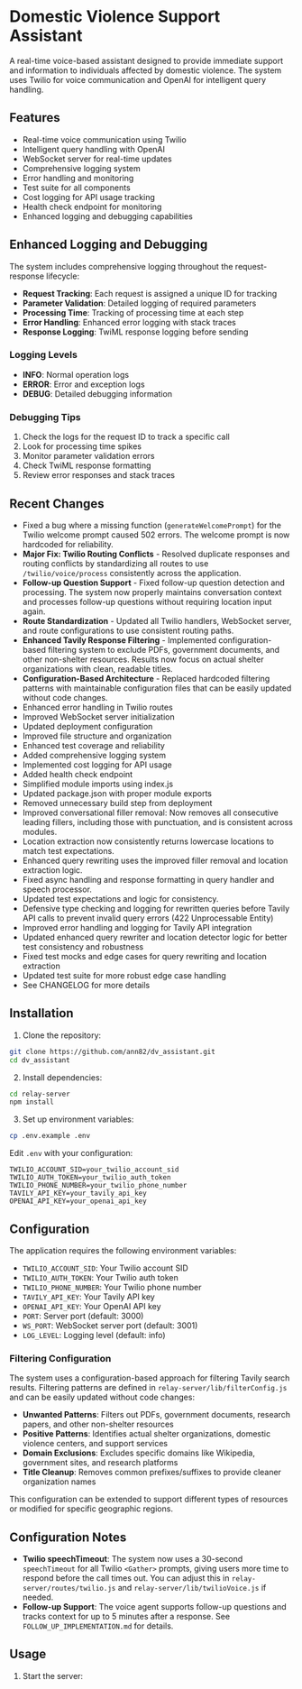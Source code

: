 # Domestic Violence Support Assistant

A real-time voice-based assistant designed to provide immediate support and information to individuals affected by domestic violence. The system uses Twilio for voice communication and OpenAI for intelligent query handling.

## Features

- Real-time voice communication using Twilio
- Intelligent query handling with OpenAI
- WebSocket server for real-time updates
- Comprehensive logging system
- Error handling and monitoring
- Test suite for all components
- Cost logging for API usage tracking
- Health check endpoint for monitoring
- Enhanced logging and debugging capabilities

## Enhanced Logging and Debugging

The system includes comprehensive logging throughout the request-response lifecycle:

- **Request Tracking**: Each request is assigned a unique ID for tracking
- **Parameter Validation**: Detailed logging of required parameters
- **Processing Time**: Tracking of processing time at each step
- **Error Handling**: Enhanced error logging with stack traces
- **Response Logging**: TwiML response logging before sending

### Logging Levels

- **INFO**: Normal operation logs
- **ERROR**: Error and exception logs
- **DEBUG**: Detailed debugging information

### Debugging Tips

1. Check the logs for the request ID to track a specific call
2. Look for processing time spikes
3. Monitor parameter validation errors
4. Check TwiML response formatting
5. Review error responses and stack traces

## Recent Changes

- Fixed a bug where a missing function (`generateWelcomePrompt`) for the Twilio welcome prompt caused 502 errors. The welcome prompt is now hardcoded for reliability.
- **Major Fix: Twilio Routing Conflicts** - Resolved duplicate responses and routing conflicts by standardizing all routes to use `/twilio/voice/process` consistently across the application.
- **Follow-up Question Support** - Fixed follow-up question detection and processing. The system now properly maintains conversation context and processes follow-up questions without requiring location input again.
- **Route Standardization** - Updated all Twilio handlers, WebSocket server, and route configurations to use consistent routing paths.
- **Enhanced Tavily Response Filtering** - Implemented configuration-based filtering system to exclude PDFs, government documents, and other non-shelter resources. Results now focus on actual shelter organizations with clean, readable titles.
- **Configuration-Based Architecture** - Replaced hardcoded filtering patterns with maintainable configuration files that can be easily updated without code changes.
- Enhanced error handling in Twilio routes
- Improved WebSocket server initialization
- Updated deployment configuration
- Improved file structure and organization
- Enhanced test coverage and reliability
- Added comprehensive logging system
- Implemented cost logging for API usage
- Added health check endpoint
- Simplified module imports using index.js
- Updated package.json with proper module exports
- Removed unnecessary build step from deployment
- Improved conversational filler removal: Now removes all consecutive leading fillers, including those with punctuation, and is consistent across modules.
- Location extraction now consistently returns lowercase locations to match test expectations.
- Enhanced query rewriting uses the improved filler removal and location extraction logic.
- Fixed async handling and response formatting in query handler and speech processor.
- Updated test expectations and logic for consistency.
- Defensive type checking and logging for rewritten queries before Tavily API calls to prevent invalid query errors (422 Unprocessable Entity)
- Improved error handling and logging for Tavily API integration
- Updated enhanced query rewriter and location detector logic for better test consistency and robustness
- Fixed test mocks and edge cases for query rewriting and location extraction
- Updated test suite for more robust edge case handling
- See CHANGELOG for more details

## Installation

1. Clone the repository:
```bash
git clone https://github.com/ann82/dv_assistant.git
cd dv_assistant
```

2. Install dependencies:
```bash
cd relay-server
npm install
```

3. Set up environment variables:
```bash
cp .env.example .env
```
Edit `.env` with your configuration:
```
TWILIO_ACCOUNT_SID=your_twilio_account_sid
TWILIO_AUTH_TOKEN=your_twilio_auth_token
TWILIO_PHONE_NUMBER=your_twilio_phone_number
TAVILY_API_KEY=your_tavily_api_key
OPENAI_API_KEY=your_openai_api_key
```

## Configuration

The application requires the following environment variables:

- `TWILIO_ACCOUNT_SID`: Your Twilio account SID
- `TWILIO_AUTH_TOKEN`: Your Twilio auth token
- `TWILIO_PHONE_NUMBER`: Your Twilio phone number
- `TAVILY_API_KEY`: Your Tavily API key
- `OPENAI_API_KEY`: Your OpenAI API key
- `PORT`: Server port (default: 3000)
- `WS_PORT`: WebSocket server port (default: 3001)
- `LOG_LEVEL`: Logging level (default: info)

### Filtering Configuration

The system uses a configuration-based approach for filtering Tavily search results. Filtering patterns are defined in `relay-server/lib/filterConfig.js` and can be easily updated without code changes:

- **Unwanted Patterns**: Filters out PDFs, government documents, research papers, and other non-shelter resources
- **Positive Patterns**: Identifies actual shelter organizations, domestic violence centers, and support services
- **Domain Exclusions**: Excludes specific domains like Wikipedia, government sites, and research platforms
- **Title Cleanup**: Removes common prefixes/suffixes to provide cleaner organization names

This configuration can be extended to support different types of resources or modified for specific geographic regions.

## Configuration Notes

- **Twilio speechTimeout**: The system now uses a 30-second `speechTimeout` for all Twilio `<Gather>` prompts, giving users more time to respond before the call times out. You can adjust this in `relay-server/routes/twilio.js` and `relay-server/lib/twilioVoice.js` if needed.
- **Follow-up Support**: The voice agent supports follow-up questions and tracks context for up to 5 minutes after a response. See `FOLLOW_UP_IMPLEMENTATION.md` for details.

## Usage

1. Start the server:
```
